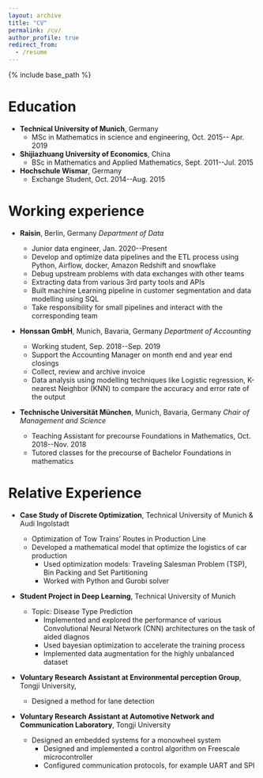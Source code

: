 ```yaml
---
layout: archive
title: "CV"
permalink: /cv/
author_profile: true
redirect_from:
  - /resume
---
```


{% include base_path %}

Education
======
* **Technical University of Munich**, Germany
  - MSc in Mathematics in science and engineering, Oct. 2015-- Apr. 2019
* **Shijiazhuang University of Economics**, China
  - BSc in Mathematics and Applied Mathematics, Sept. 2011--Jul. 2015
* **Hochschule Wismar**, Germany
  - Exchange Student, Oct. 2014--Aug. 2015

Working experience
======
* **Raisin**, Berlin, Germany
*Department of Data*
  * Junior data engineer, Jan. 2020--Present

  - Develop and optimize data pipelines and the ETL process using Python, Airflow, docker, Amazon Redshift and snowflake
  - Debug upstream problems with data exchanges with other teams
  - Extracting data from various 3rd party tools and APIs
  - Built machine Learning pipeline in customer segmentation and data modelling using SQL
  - Take responsibility for small pipelines and interact with the corresponding team

* **Honssan GmbH**, Munich, Bavaria, Germany
*Department of Accounting*
  * Working student, Sep. 2018--Sep. 2019
  - Support the Accounting Manager on month end and year end closings
  - Collect, review and archive invoice
  - Data analysis using modelling techniques like Logistic regression, K-nearest Neighbor (KNN) to compare the accuracy and error rate of the output

* **Technische Universität München**, Munich, Bavaria, Germany
*Chair of Management and Science*
  * Teaching Assistant for precourse Foundations in Mathematics, Oct. 2018--Nov. 2018
  - Tutored classes for the precourse of Bachelor Foundations in mathematics


Relative Experience
======
* **Case Study of Discrete Optimization**, Technical University of Munich & Audi Ingolstadt
  - Optimization of Tow Trains’ Routes in Production Line
  - Developed a mathematical model that optimize the logistics of car production
    - Used optimization models: Traveling Salesman Problem (TSP), Bin Packing and Set Partitioning
    - Worked with Python and Gurobi solver

* **Student Project in Deep Learning**, Technical University of Munich
  - Topic: Disease Type Prediction
    - Implemented and explored the performance of various Convolutional Neural Network (CNN) architectures on the task of aided diagnos 
    - Used bayesian optimization to accelerate the training process
    - Implemented data augmentation for the highly unbalanced dataset

* **Voluntary Research Assistant at Environmental perception Group**, Tongji University, 
  - Designed a method for lane detection

* **Voluntary Research Assistant at Automotive Network and Communication Laboratory**, Tongji University
  - Designed an embedded systems for a monowheel system
    - Designed and implemented a control algorithm on Freescale microcontroller
    - Configured communication protocols, for example UART and SPI

<!-- 
Skills
======
* Skill 1
* Skill 2
  * Sub-skill 2.1
  * Sub-skill 2.2
  * Sub-skill 2.3
* Skill 3 -->


